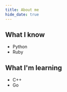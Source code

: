 ```yaml
---
title: About me
hide_date: true
---
```

## What I know
* Python
* Ruby 

## What I'm learning 
* C++
* Go